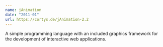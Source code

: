 ```yaml
---
name: jAnimation
date: "2011-01"
url: https://cortys.de/jAnimation-2.2
---
```

A simple programming language with an included graphics framework for the development of interactive web applications.
